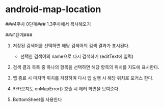 # android-map-location

###4주차 0단계###
1.3주차에서 복사해오기

###1단계###
1. 저장된 검색어를 선택하면 해당 검색어의 검색 결과가 표시된다.
   - 선택한 검색어의 name으로 다시 검색하기 (editText에 입력)
2. 검색 결과 목록 중 하나의 항목을 선택하면 해당 항목의 위치를 지도에 표시한다.


3. 앱 종료 시 마지막 위치를 저장하여 다시 앱 실행 시 해당 위치로 포커스 한다.
4. 카카오지도 onMapError() 호출 시 에러 화면을 보여준다.
5. BottomSheet를 사용한다
